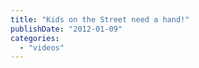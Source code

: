 ```yaml
---
title: "Kids on the Street need a hand!"
publishDate: "2012-01-09"
categories: 
  - "videos"
---
```



